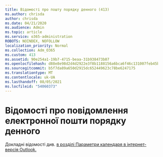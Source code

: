 ```yaml
---
title: Відомості про пошту порядку денного (413)
ms.author: chrisda
author: chrisda
ms.date: 04/21/2020
ms.audience: Admin
ms.topic: article
ms.service: o365-administration
ROBOTS: NOINDEX, NOFOLLOW
localization_priority: Normal
ms.collection: Adm_O365
ms.custom: 413
ms.assetid: 90e254a1-19b7-4715-beaa-31b938473b07
ms.openlocfilehash: d88e8e98d2d4d2922e3f8b1188156a6bca6f46c131007feb45b745f36f2ff46d
ms.sourcegitcommit: b5f7da89a650d2915dc652449623c78be6247175
ms.translationtype: MT
ms.contentlocale: uk-UA
ms.lasthandoff: 08/05/2021
ms.locfileid: "54060373"
---
```

# <a name="understanding-agenda-mail"></a>Відомості про повідомлення електронної пошти порядку денного

Докладні відомості див. [в розділі Параметри календаря в інтернет-версія Outlook.](https://support.office.com/article/12cba5a4-4f95-4d00-bfc3-b694aa67ac8f.aspx)
